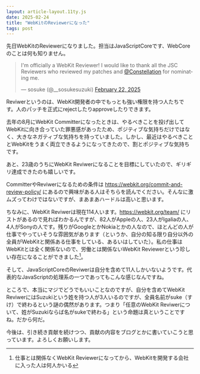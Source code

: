 ```yaml
---
layout: article-layout.11ty.js
date: 2025-02-24
title: "WebKitのReviewerになった"
tags: post
---
```


先日WebKitのReviewerになりました。担当はJavaScriptCoreです、WebCoreのことは何も知りません。

<blockquote class="twitter-tweet"><p lang="en" dir="ltr">I&#39;m officially a WebKit Reviewer! I would like to thank all the JSC Reviewers who reviewed my patches and <a href="https://twitter.com/Constellation?ref_src=twsrc%5Etfw">@Constellation</a> for nominating me.</p>&mdash; sosuke (@__sosukesuzuki) <a href="https://twitter.com/__sosukesuzuki/status/1893139635523723695?ref_src=twsrc%5Etfw">February 22, 2025</a></blockquote> <script async src="https://platform.twitter.com/widgets.js" charset="utf-8"></script>

Reviwerというのは、WebKit開発者の中でもっとも強い権限を持つ人たちです。人のパッチを正式にrejectしたりapproveしたりできます。

去年の8月にWebKit Committerになったときは、やるべきことを投げ出してWebKitに向き合っていた罪悪感があったため、ポジティブな気持ちだけではなく、大きなネガティブな気持ちを持っていました。しかし、最近はやるべきこととWebKitをうまく両立できるようになってきたので、割とポジティブな気持ちです。

あと、23歳のうちにWebKit Reviwerになることを目標にしていたので、ギリギリ達成できたのも嬉しいです。

CommitterやReviwerになるための条件は https://webkit.org/commit-and-review-policy/ にあるので興味がある人はそちらを読んでください。そんなに激ムズってわけではないですが、まあまあハードルは高いと思います。

ちなみに、WebKit Reviwerは現在114人います。https://webkit.org/team/ にリストがあるので見ればわかるんですが、82人がAppleの人、23人がIgaliaの人、4人がSonyの人です。残りがGoogleとかNokiaとかの人なので、ほとんどの人が仕事でやっていそうな雰囲気があります（というか、自分の知る限り自分以外の全員がWebKitと関係ある仕事をしている、あるいはしていた）。私の仕事は WebKitとは全く関係ないので、労働とは関係ないWebKit Reviewerという珍しい存在になることができました[^1]。

そして、JavaScriptCoreのReviwerは自分を含めて11人しかいないようです。代表的なJavaScriptの処理系の一つであってもこんな感じなんですね。

ところで、本当にマジでどうでもいいことなのですが、自分を含めてWebKit ReviwerにはSuzukiという姓を持つ人が3人いるのですが、全員名前がsuke（すけ）で終わるという謎の偶然があります。つまり「任意のWebKit Reviwerについて、姓がSuzukiならば名がsukeで終わる」という命題は真ということですね。だから何だ。

今後は、引き続き貢献を続けつつ、貢献の内容をブログとかに書いていこうと思っています。よろしくお願いします。

[^1]: 仕事とは関係なくWebKit Reviewerになってから、WebKitを開発する会社に入った人は何人かいる
